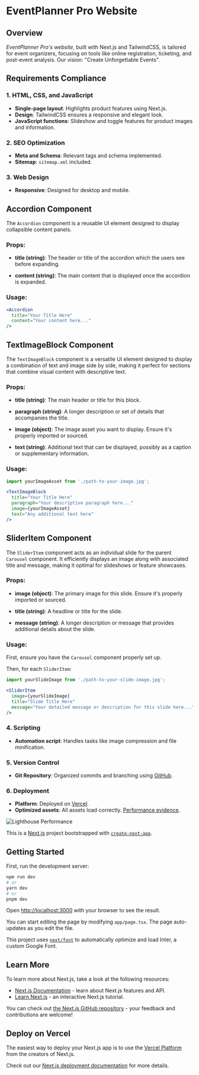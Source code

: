 # EventPlanner Pro Website

## Overview
_EventPlanner Pro's website_, built with Next.js and TailwindCSS, is tailored for event organizers, focusing on tools like online registration, ticketing, and post-event analysis. Our vision: "Create Unforgettable Events".

## Requirements Compliance

### 1. **HTML, CSS, and JavaScript**
- **Single-page layout**: Highlights product features using Next.js.
- **Design**: TailwindCSS ensures a responsive and elegant look.
- **JavaScript functions**: Slideshow and toggle features for product images and information.

### 2. **SEO Optimization**
- **Meta and Schema**: Relevant tags and schema implemented.
- **Sitemap**: `sitemap.xml` included.

### 3. **Web Design**
- **Responsive**: Designed for desktop and mobile.

## Accordion Component

The `Accordion` component is a reusable UI element designed to display collapsible content panels. 

### Props:

- **title (string)**: The header or title of the accordion which the users see before expanding.
  
- **content (string)**: The main content that is displayed once the accordion is expanded.

### Usage:

```jsx
<Accordion
  title="Your Title Here"
  content="Your content here..."
/>
```

## TextImageBlock Component

The `TextImageBlock` component is a versatile UI element designed to display a combination of text and image side by side, making it perfect for sections that combine visual content with descriptive text.

### Props:

- **title (string)**: The main header or title for this block.
  
- **paragraph (string)**: A longer description or set of details that accompanies the title.

- **image (object)**: The image asset you want to display. Ensure it's properly imported or sourced.

- **text (string)**: Additional text that can be displayed, possibly as a caption or supplementary information.

### Usage:

```jsx
import yourImageAsset from './path-to-your-image.jpg';

<TextImageBlock
  title="Your Title Here"
  paragraph="Your descriptive paragraph here..."
  image={yourImageAsset}
  text="Any additional text here"
/>
```

## SliderItem Component

The `SliderItem` component acts as an individual slide for the parent `Carousel` component. It efficiently displays an image along with associated title and message, making it optimal for slideshows or feature showcases.

### Props:

- **image (object)**: The primary image for this slide. Ensure it's properly imported or sourced.

- **title (string)**: A headline or title for the slide.

- **message (string)**: A longer description or message that provides additional details about the slide.

### Usage:

First, ensure you have the `Carousel` component properly set up.

Then, for each `SliderItem`:

```jsx
import yourSlideImage from './path-to-your-slide-image.jpg';

<SliderItem
  image={yourSlideImage}
  title="Slide Title Here"
  message="Your detailed message or description for this slide here..."
/>
```

### 4. **Scripting**
- **Automation script**: Handles tasks like image compression and file minification.

### 5. **Version Control**
- **Git Repository**: Organized commits and branching using [GitHub](https://github.com/jcvb/event-planner-pro).

### 6. **Deployment**
- **Platform**: Deployed on [Vercel](https://event-planner-pro.vercel.app/).
- **Optimized assets**: All assets load correctly. [Performance evidence](https://media2.giphy.com/media/v1.Y2lkPTc5MGI3NjExODFjd2ZnZzc5cnRqMHpraTI3b25jcndxbDZyYnIybmN0YnpiMTZyOSZlcD12MV9pbnRlcm5hbF9naWZfYnlfaWQmY3Q9Zw/tYFWZxZ3To6YJpsP2n/giphy.gif).

![Lighthouse Performance](https://media2.giphy.com/media/v1.Y2lkPTc5MGI3NjExODFjd2ZnZzc5cnRqMHpraTI3b25jcndxbDZyYnIybmN0YnpiMTZyOSZlcD12MV9pbnRlcm5hbF9naWZfYnlfaWQmY3Q9Zw/tYFWZxZ3To6YJpsP2n/giphy.gif)



This is a [Next.js](https://nextjs.org/) project bootstrapped with [`create-next-app`](https://github.com/vercel/next.js/tree/canary/packages/create-next-app).

## Getting Started

First, run the development server:

```bash
npm run dev
# or
yarn dev
# or
pnpm dev
```

Open [http://localhost:3000](http://localhost:3000) with your browser to see the result.

You can start editing the page by modifying `app/page.tsx`. The page auto-updates as you edit the file.

This project uses [`next/font`](https://nextjs.org/docs/basic-features/font-optimization) to automatically optimize and load Inter, a custom Google Font.

## Learn More

To learn more about Next.js, take a look at the following resources:

- [Next.js Documentation](https://nextjs.org/docs) - learn about Next.js features and API.
- [Learn Next.js](https://nextjs.org/learn) - an interactive Next.js tutorial.

You can check out [the Next.js GitHub repository](https://github.com/vercel/next.js/) - your feedback and contributions are welcome!

## Deploy on Vercel

The easiest way to deploy your Next.js app is to use the [Vercel Platform](https://vercel.com/new?utm_medium=default-template&filter=next.js&utm_source=create-next-app&utm_campaign=create-next-app-readme) from the creators of Next.js.

Check out our [Next.js deployment documentation](https://nextjs.org/docs/deployment) for more details.
